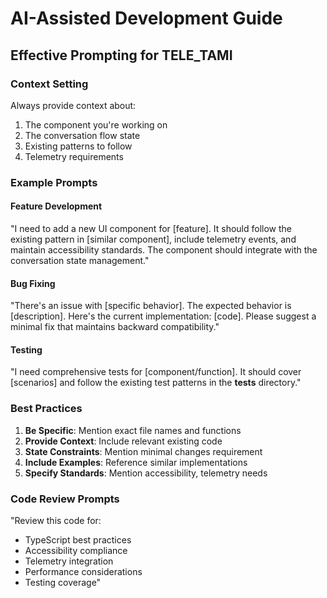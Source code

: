 # AI-Assisted Development Guide

## Effective Prompting for TELE_TAMI

### Context Setting
Always provide context about:
1. The component you're working on
2. The conversation flow state
3. Existing patterns to follow
4. Telemetry requirements

### Example Prompts

#### Feature Development
"I need to add a new UI component for [feature]. It should follow the existing pattern in [similar component], include telemetry events, and maintain accessibility standards. The component should integrate with the conversation state management."

#### Bug Fixing
"There's an issue with [specific behavior]. The expected behavior is [description]. Here's the current implementation: [code]. Please suggest a minimal fix that maintains backward compatibility."

#### Testing
"I need comprehensive tests for [component/function]. It should cover [scenarios] and follow the existing test patterns in the __tests__ directory."

### Best Practices
1. **Be Specific**: Mention exact file names and functions
2. **Provide Context**: Include relevant existing code
3. **State Constraints**: Mention minimal changes requirement
4. **Include Examples**: Reference similar implementations
5. **Specify Standards**: Mention accessibility, telemetry needs

### Code Review Prompts
"Review this code for:
- TypeScript best practices
- Accessibility compliance
- Telemetry integration
- Performance considerations
- Testing coverage"
